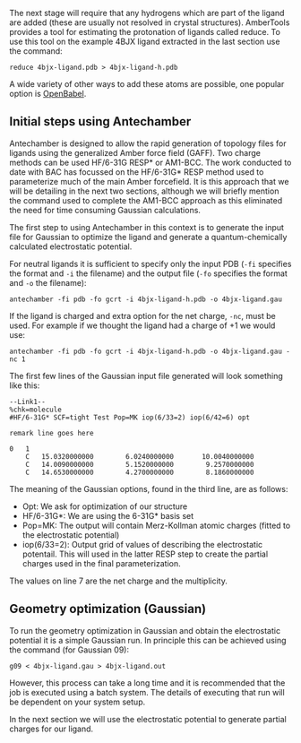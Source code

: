 
The next stage will require that any hydrogens which are part of the ligand are added (these are usually not resolved in crystal structures).
AmberTools provides a tool for estimating the protonation of ligands called reduce.
To use this tool on the example 4BJX ligand extracted in the last section use the command:

```
reduce 4bjx-ligand.pdb > 4bjx-ligand-h.pdb
```

A wide variety of other ways to add these atoms are possible, one popular option is [OpenBabel](http://openbabel.org/).

## Initial steps using Antechamber

Antechamber is designed to allow the rapid generation of topology files for ligands using the generalized Amber force field (GAFF).
Two charge methods can be used HF/6-31G RESP\* or AM1-BCC.
The work conducted to date with BAC has focussed on the HF/6-31G\* RESP method used to parameterize much of the main Amber forcefield.
It is this approach that we will be detailing in the next two sections, although we will briefly mention the command used to complete the AM1-BCC approach as this eliminated the need for time consuming Gaussian calculations.

The first step to using Antechamber in this context is to generate the input file for Gaussian to optimize the ligand and generate a quantum-chemically calculated electrostatic potential.

For neutral ligands it is sufficient to specify only the input PDB (`-fi` specifies the format and `-i` the filename) and the output file (`-fo` specifies the format and `-o` the filename):

```
antechamber -fi pdb -fo gcrt -i 4bjx-ligand-h.pdb -o 4bjx-ligand.gau
```

If the ligand is charged and extra option for the net charge, `-nc`, must be used.
For example if we thought the ligand had a charge of +1 we would use:

```
antechamber -fi pdb -fo gcrt -i 4bjx-ligand-h.pdb -o 4bjx-ligand.gau -nc 1
```

The first few lines of the Gaussian input file generated will look something like this:

```
--Link1--
%chk=molecule
#HF/6-31G* SCF=tight Test Pop=MK iop(6/33=2) iop(6/42=6) opt

remark line goes here

0   1
    C   15.0320000000        6.0240000000       10.0040000000     
    C   14.0090000000        5.1520000000        9.2570000000     
    C   14.6530000000        4.2700000000        8.1860000000
```

The meaning of the Gaussian options, found in the third line, are as follows:

* Opt: We ask for optimization of our structure
* HF/6-31G\*: We are using the 6-31G\* basis set
* Pop=MK: The output will contain Merz-Kollman atomic charges (fitted to the electrostatic potential)
* iop(6/33=2): Output grid of values of describing the electrostatic potentail.
This will used in the latter RESP step to create the partial charges used in the final parameterization.

The values on line 7 are the net charge and the multiplicity.

## Geometry optimization (Gaussian)

To run the geometry optimization in Gaussian and obtain the electrostatic potential it is a simple Gaussian run.
In principle this can be achieved using the command (for Gaussian 09):

```
g09 < 4bjx-ligand.gau > 4bjx-ligand.out
```

However, this process can take a long time and it is recommended that the job is executed using a batch system. The details of executing that run will be dependent on your system setup.

In the next section we will use the electrostatic potential to generate partial charges for our ligand.
